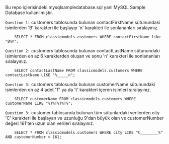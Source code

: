 Bu repo içierisindeki mysqlsampledatabase.sql yani MySQL Sample Database kullanılmıştır.

`Question 1:` customers tablosunda bulunan contactFirstName sütunundaki isimlerden 'B' karakteri ile başlayıp 'n' karakteri ile sonlananları sıralayınız.
```
    SELECT * FROM classicmodels.customers WHERE contactFirstName like "B%n";
```
`Question 2:` customers tablosunda bulunan contactLastName sütunundaki isimlerden en az 6 karakterden oluşan ve sonu 'n' karakteri ile sonlananları sıralayınız.
```
    SELECT contactLastName FROM classicmodels.customers WHERE contactLastName LIKE "%_____n";
```
`Question 3:` customers tablosunda bulunan customerName sütunundaki isimlerden en az 4 adet 'T' ya da 't' karakteri içeren isimleri sıralayınız.
```
    SELECT customerName FROM classicmodels.customers WHERE customerName LIKE "%T%T%T%T%";
```
`Question 3:` customer tablosunda bulunan tüm sütunlardaki verilerden city 'C' karakteri ile başlayan ve uzunluğu 9'dan büyük olan ve customerNumber değeri 161'ten uzun olan verileri sıralayınız.
```
    SELECT * FROM classicmodels.customers WHERE city LIKE "C________%" AND customerNumber > 161;
```
